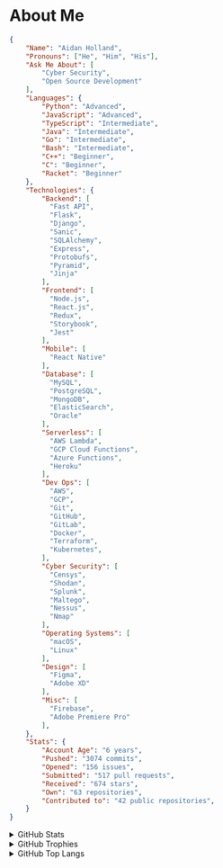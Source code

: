 # About Me

```json
{
    "Name": "Aidan Holland",
    "Pronouns": ["He", "Him", "His"],
    "Ask Me About": [
        "Cyber Security",
        "Open Source Development"
    ],
    "Languages": {
        "Python": "Advanced",
        "JavaScript": "Advanced",
        "TypeScript": "Intermediate",
        "Java": "Intermediate",
        "Go": "Intermediate",
        "Bash": "Intermediate",
        "C++": "Beginner",
        "C": "Beginner",
        "Racket": "Beginner"
    },
    "Technologies": {
        "Backend": [
          "Fast API",
          "Flask", 
          "Django",
          "Sanic",
          "SQLAlchemy",
          "Express",
          "Protobufs",
          "Pyramid",
          "Jinja"
        ],
        "Frontend": [
          "Node.js",
          "React.js",
          "Redux",
          "Storybook",
          "Jest"
        ],
        "Mobile": [
          "React Native"
        ],
        "Database": [
          "MySQL",
          "PostgreSQL",
          "MongoDB",
          "ElasticSearch",
          "Oracle"
        ],
        "Serverless": [
          "AWS Lambda",
          "GCP Cloud Functions",
          "Azure Functions",
          "Heroku"
        ],
        "Dev Ops": [
          "AWS",
          "GCP",
          "Git",
          "GitHub",
          "GitLab",
          "Docker",
          "Terraform",
          "Kubernetes",
        ],
        "Cyber Security": [
          "Censys",
          "Shodan",
          "Splunk",
          "Maltego",
          "Nessus",
          "Nmap"
        ],
        "Operating Systems": [
          "macOS",
          "Linux"
        ],
        "Design": [
          "Figma",
          "Adobe XD"
        ],
        "Misc": [
          "Firebase",
          "Adobe Premiere Pro"
        ],
    },
    "Stats": {
        "Account Age": "6 years",
        "Pushed": "3074 commits",
        "Opened": "156 issues",
        "Submitted": "517 pull requests",
        "Received": "674 stars",
        "Own": "63 repositories",
        "Contributed to": "42 public repositories",
    }
}

```

<details>
  <summary>GitHub Stats</summary>

[![GitHub stats card]](https://github.com/anuraghazra/github-readme-stats)

</details>

<details>
  <summary>GitHub Trophies</summary>

[![GitHub Trophies]](https://github.com/ryo-ma/github-profile-trophy)

</details>

<details>
  <summary>GitHub Top Langs</summary>

[![GitHub Top Langs]](https://github.com/anuraghazra/github-readme-stats)

</details>

<!-- Links -->

[github stats card]: https://github-readme-stats.vercel.app/api?username=thehappydinoa
[github trophies]: https://github-profile-trophy.vercel.app/?username=thehappydinoa&column=4&margin-w=18&margin-h=15
[github top langs]: https://github-readme-stats.vercel.app/api/top-langs/?username=thehappydinoa&layout=compact
